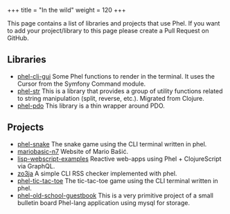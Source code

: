 +++
title = "In the wild"
weight = 120
+++

This page contains a list of libraries and projects that use Phel. If you want to add your project/library to this page please create a Pull Request on GitHub.

## Libraries

* [phel-cli-gui](https://github.com/Chemaclass/phel-cli-gui) Some Phel functions to render in the terminal. It uses the Cursor from the Symfony Command module.
* [phel-str](https://github.com/smeghead/phel-str)  This is a library that provides a group of utility functions related to string manipulation (split, reverse, etc.). Migrated from Clojure.
* [phel-pdo](https://github.com/smeghead/phel-pdo)  This library is a thin wrapper around PDO.


## Projects

* [phel-snake](https://github.com/Chemaclass/phel-snake) The snake game using the CLI terminal written in phel.
* [mariobasic-n7](https://github.com/mabasic/mariobasic-n7) Website of Mario Bašić.
* [lisp-webscript-examples](https://github.com/kloimhardt/lisp-webscript-examples) Reactive web-apps using Phel + ClojureScript via GraphQL.
* [zo3ja](https://github.com/smeghead/zo3ja) A simple CLI RSS checker implemented with phel.
* [phel-tic-tac-toe](https://github.com/smeghead/phel-tic-tac-toe) The tic-tac-toe game using the CLI terminal written in phel.
* [phel-old-school-guestbook](https://github.com/smeghead/phel-old-school-guestbook) This is a very primitive project of a small bulletin board Phel-lang application using mysql for storage.



